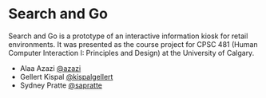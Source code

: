 Search and Go
=============

Search and Go is a prototype of an interactive information kiosk for retail environments. It was presented as the course project for CPSC 481 (Human Computer Interaction I: Principles and Design) at the University of Calgary.

* Alaa Azazi        [@azazi](https://github.com/Azazi)
* Gellert Kispal    [@kispalgellert](https://github.com/kispalgellert)
* Sydney Pratte     [@sapratte](https://github.com/sapratte)
